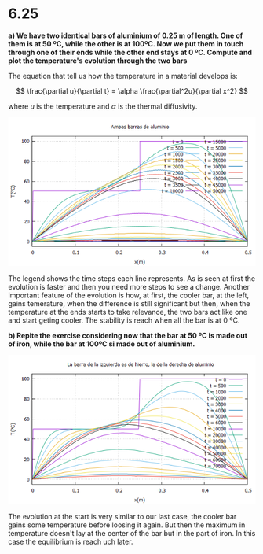 # 6.25 

**a) We have two identical bars of aluminium  of 0.25 m of length. One of them is at 50 ºC, while the other is at 100ºC. Now we put them in touch through one of their ends while the other end stays at 0 ºC. Compute and plot the temperature's evolution through the two bars** 

The equation that tell us how the temperature in a material develops is: 

$$  \frac{\partial u}{\partial t} = \alpha \frac{\partial^2u}{\partial x^2} $$ 

where $u$ is the temperature and $\alpha$ is the thermal diffusivity. 

![alt text][logo]

[logo]:https://github.com/Olinty-3/Computational-physic/blob/main/6-25-iam/6-25a-iam.png

The legend shows the time steps each line represents. As is seen at first the evolution is faster and then you need more steps to see a change. Another important feature of the evolution is how, at first, the cooler bar, at the left, gains temerature, when the difference is still significant but then, when the temperature at the ends starts to take relevance, the two bars act like one and start geting cooler. The stability is reach when all the bar is at 0 ºC.

**b) Repite the exercise considering now that the bar at 50 ºC is made out of iron, while the bar at 100ºC si made out of aluminium.**

![alt text][logo2]

[logo2]:https://github.com/Olinty-3/Computational-physic/blob/main/6-25-iam/6-25b-iam.png

The evolution at the start is very similar to our last case, the cooler bar gains some temperature before loosing it again. But then the maximum in temperature doesn't lay at the center of the bar but in the part of iron. In this case the equilibrium is reach uch later.  
